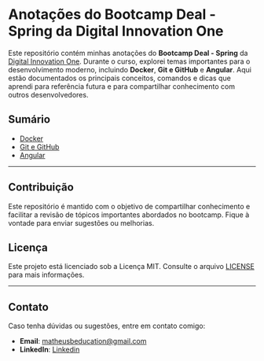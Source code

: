 # Anotações do Bootcamp Deal - Spring da Digital Innovation One

Este repositório contém minhas anotações do **Bootcamp Deal - Spring** da [Digital Innovation One](https://www.dio.me/). Durante o curso, explorei temas importantes para o desenvolvimento moderno, incluindo **Docker**, **Git e GitHub** e **Angular**. Aqui estão documentados os principais conceitos, comandos e dicas que aprendi para referência futura e para compartilhar conhecimento com outros desenvolvedores.

## Sumário

- [Docker](#docker)
- [Git e GitHub](#git-e-github)
- [Angular](#angular)

---

## Contribuição

Este repositório é mantido com o objetivo de compartilhar conhecimento e facilitar a revisão de tópicos importantes abordados no bootcamp. Fique à vontade para enviar sugestões ou melhorias.

## Licença

Este projeto está licenciado sob a Licença MIT. Consulte o arquivo [LICENSE](LICENSE) para mais informações.

---

## Contato

Caso tenha dúvidas ou sugestões, entre em contato comigo:

- **Email**: [matheusbeducation@gmail.com](mailto:matheusbeducation@gmail.com)
- **LinkedIn**: [Linkedin]([https://www.linkedin.com/in/seulinkedin/](https://www.linkedin.com/in/matheus-bezerra-lima-156146265/))

